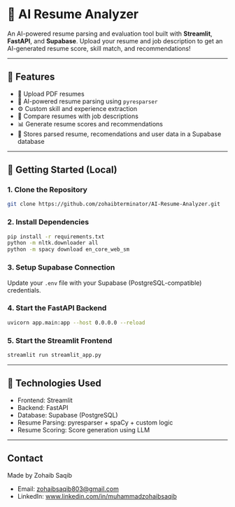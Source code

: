 # 🧠 AI Resume Analyzer

An AI-powered resume parsing and evaluation tool built with **Streamlit**, **FastAPI**, and **Supabase**. Upload your resume and job description to get an AI-generated resume score, skill match, and recommendations!

---

## 📌 Features

- 📄 Upload PDF resumes
- 🧠 AI-powered resume parsing using `pyresparser`
- ⚙️ Custom skill and experience extraction
- 📝 Compare resumes with job descriptions
- 📊 Generate resume scores and recommendations
- 💾 Stores parsed resume, recomendations and user data in a Supabase database

---

## 🚀 Getting Started (Local)

### 1. Clone the Repository

```bash
git clone https://github.com/zohaibterminator/AI-Resume-Analyzer.git
```

### 2. Install Dependencies

```bash
pip install -r requirements.txt
python -m nltk.downloader all
python -m spacy download en_core_web_sm
```

### 3. Setup Supabase Connection
Update your `.env` file with your Supabase (PostgreSQL-compatible) credentials.

### 4. Start the FastAPI Backend
```bash
uvicorn app.main:app --host 0.0.0.0 --reload
```

### 5. Start the Streamlit Frontend
```bash
streamlit run streamlit_app.py
```

---

## 🧪 Technologies Used
- Frontend: Streamlit
- Backend: FastAPI
- Database: Supabase (PostgreSQL)
- Resume Parsing: pyresparser + spaCy + custom logic
- Resume Scoring: Score generation using LLM

---

## Contact
Made by Zohaib Saqib
- Email: zohaibsaqib803@gmail.com
- LinkedIn: www.linkedin.com/in/muhammadzohaibsaqib
